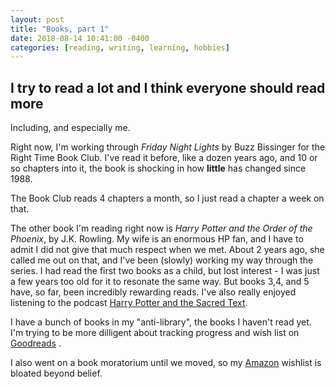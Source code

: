 ```yaml
---
layout: post
title: "Books, part 1"
date: 2018-08-14 10:41:00 -0400
categories: [reading, writing, learning, hobbies]
---
```


## I try to read a lot and I think everyone should read more

Including, and especially me. 

Right now, I'm working through _Friday Night Lights_ by Buzz Bissinger for the Right Time Book Club. I've read it before, like a dozen years ago, and 10 or so chapters into it, the book is shocking in how **little** has changed since 1988. 

The Book Club reads 4 chapters a month, so I just read a chapter a week on that. 

The other book I'm reading right now is _Harry Potter and the Order of the Phoenix_, by J.K. Rowling. My wife is an enormous HP fan, and I have to admit I did not give that much respect when we met. About 2 years ago, she called me out on that, and I've been (slowly) working my way through the series. I had read the first two books as a child, but lost interest - I was just a few years too old for it to resonate the same way. But books 3,4, and 5 have, so far, been incredibly rewarding reads. I've also really enjoyed listening to the podcast [Harry Potter and the Sacred Text](http://www.harrypottersacredtext.com/). 

I have a bunch of books in my "anti-library", the books I haven't read yet. I'm trying to be more dilligent about tracking progress and wish list on [Goodreads](https://www.goodreads.com/user/show/6465572-brian) . 

I also went on a book moratorium until we moved, so my [Amazon](http://a.co/51cmSUt) wishlist is bloated beyond belief. 